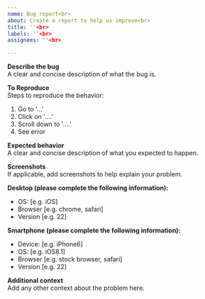```yaml
---
name: Bug report<br>
about: Create a report to help us improve<br>
title: ''<br>
labels: ''<br>
assignees: ''<br>

---
```


**Describe the bug**<br> A clear and concise description of what the bug is.

**To Reproduce**<br> Steps to reproduce the behavior:

1. Go to '...'
2. Click on '....'
3. Scroll down to '....'
4. See error

**Expected behavior**<br> A clear and concise description of what you expected
to happen.

**Screenshots**<br> If applicable, add screenshots to help explain your problem.

**Desktop (please complete the following information):**

- OS: [e.g. iOS]
- Browser [e.g. chrome, safari]
- Version [e.g. 22]

**Smartphone (please complete the following information):**

- Device: [e.g. iPhone6]
- OS: [e.g. iOS8.1]
- Browser [e.g. stock browser, safari]
- Version [e.g. 22]

**Additional context**<br> Add any other context about the problem here.
